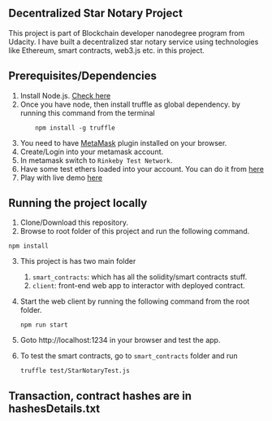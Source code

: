 ## Decentralized Star Notary Project

This project is part of Blockchain developer nanodegree program from Udacity.
I have built a decentralized star notary service using 
technologies like Ethereum, smart contracts, web3.js etc. in this project.

## Prerequisites/Dependencies

1. Install Node.js. [Check here](https://nodejs.org/en/download/)
2. Once you have node, then install truffle as global dependency.
    by running this command from the terminal
    ```
        npm install -g truffle
    ```
3. You need to have [MetaMask](https://metamask.io/) plugin installed on your browser.
4. Create/Login into your metamask account.
5. In metamask switch to `Rinkeby Test Network`.
6. Have some test ethers loaded into your account. You can do it from [here](https://www.rinkeby.io/#faucet)
7. Play with live demo [here](https://dist-dqnfojhrhx.now.sh/)

## Running the project locally
1. Clone/Download this repository.
2. Browse to root folder of this project and run the following command.
```
npm install
```
3. This project is has two main folder 
    1. `smart_contracts`: which has all the solidity/smart contracts stuff.
    2. `client`: front-end web app to interactor with deployed contract.

4. Start the web client by running the following command from the root folder.
    ```
    npm run start
    ```

5. Goto http://localhost:1234 in your browser and test the app.

6. To test the smart contracts, go to `smart_contracts` folder and run
    ```
    truffle test/StarNotaryTest.js
    ```

## Transaction, contract hashes are in hashesDetails.txt
